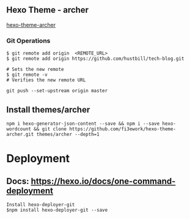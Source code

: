 ## Hexo Theme - archer
[hexo-theme-archer](https://github.com/fi3ework/)  

### Git Operations
```
$ git remote add origin  <REMOTE_URL> 
$ git remote add origin https://github.com/hustbill/tech-blog.git

# Sets the new remote
$ git remote -v
# Verifies the new remote URL

git push --set-upstream origin master

```

## Install  themes/archer 
```code
npm i hexo-generator-json-content --save && npm i --save hexo-wordcount && git clone https://github.com/fi3ework/hexo-theme-archer.git themes/archer --depth=1
```

# Deployment
## Docs: https://hexo.io/docs/one-command-deployment
```
Install hexo-deployer-git
$npm install hexo-deployer-git --save
```